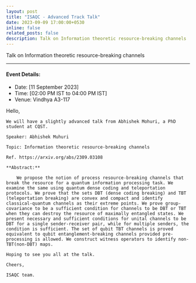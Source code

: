 ```yaml
---
layout: post
title: "ISAQC - Advanced Track Talk"
date: 2023-09-09 17:00:00+0530
inline: false
related_posts: false
description: Talk on Information theoretic resource-breaking channels
---
```

Talk on Information theoretic resource-breaking channels

***

<!--more--> 

#### Event Details:

<ul>
    <li> Date: [11 September 2023]</li>
    <li> Time: [02:00 PM IST to 04:00 PM IST] </li>
    <li> Venue: Vindhya A3-117 </li>
</ul>

<p>
    Hello, 

    We will have a slightly advanced talk from Abhishek Mohuri, a PhD student at CQST.

    Speaker: Abhishek Muhuri

    Topic: Information theoretic resource-breaking channels

    Ref. https://arxiv.org/abs/2309.03108

    **Abstract:**

        We propose the notion of process resource-breaking channels that break the resource for a quantum information processing task. We examine the same using quantum dense coding and teleportation protocols. We prove that the sets DBT (dense coding breaking) and TBT (teleportation breaking) are convex and compact and identify classical-quantum channels as their extreme points. We prove group-covariance to be a sufficient condition for channels to be DBT or TBT when they can destroy the resource of maximally entangled states. We present necessary and sufficient conditions for unital channels to be DBT for a single sender-receiver pair, while for multiple senders, the condition is sufficient. The set of qubit TBT channels is proved equivalent to qubit entanglement-breaking channels provided pre-processing is allowed. We construct witness operators to identify non-TBT(non-DBT) maps. 

    Hoping to see you all at the talk.

    Cheers,

    ISAQC team. 
</p>

